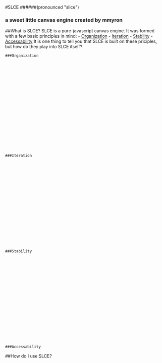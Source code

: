#SLCE
######(pronounced "slice")
### a **s**weet **l**ittle **c**anvas **e**ngine created by mmyron

##What is SLCE?
SLCE is a pure-javascript canvas engine. It was formed with a few basic principles in mind:
    - [Organization](#organization)
    - [Iteration](#iteration)
    - [Stability](###stability)
    - [Accessability](#accessability)
It is one thing to tell you that SLCE is built on these priciples, but how do they play into SLCE itself? 






















    ###Organization






















    ###Iteration





















    ###Stability





















    ###Accessability

##How do I use SLCE?

